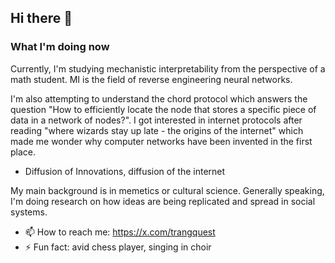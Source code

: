 ## Hi there 👋

### What I'm doing now

Currently, I'm studying mechanistic interpretability from the perspective of a math student. MI is the field of reverse engineering neural networks.

I'm also attempting to understand the chord protocol which answers the question "How to efficiently locate the node that stores a specific piece of data in a network of nodes?". I got interested in internet protocols after reading "where wizards stay up late - the origins of the internet" which made me wonder why computer networks have been invented in the first place.
- Diffusion of Innovations, diffusion of the internet

My main background is in memetics or cultural science. Generally speaking, I'm doing research on how ideas are being replicated and spread in social systems.

- 📫 How to reach me: https://x.com/trangquest
- ⚡ Fun fact: avid chess player, singing in choir

